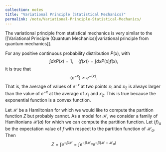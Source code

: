 ```yaml
---
collection: notes
title: "Variational Principle (Statistical Mechanics)"
permalink: /note/Variational-Principle-Statistical-Mechanics/
---
```

The variational principle from statistical mechanics is very similar to the [[Variational Principle (Quantum Mechanics)|variational principle from quantum mechanics]].

For any positive continuous probability distribution $P(x)$, with
$$
\int dx P(x) = 1, \quad \left< f(x) \right> = \int dx P(x) f(x),
$$
it is true that
$$
\left< e^{ -x } \right> \geq e^{ - \left< x \right> }.
$$
That is, the average of values of $e^{ -x }$ at two points $x_1$ and $x_2$ is always larger than the value of $e^{ -x }$ at the average of $x_1$ and $x_2$. This is true because the exponential function is a convex function.

Let $\mathcal{H}$ be a Hamiltonian for which we would like to compute the partition function $Z$ but probably cannot. As a model for $\mathcal{H}$, we consider a family of Hamiltonians $\mathcal{H}(a)$ for which we can compute the partition function. Let $\left< f \right>_a$ be the expectation value of $f$ with respect to the partition function of $\mathcal{H}_a$. Then
$$
Z = \int e^{ -\beta \mathcal{H} } = \int e^{ -\beta \mathcal{H}_a } e^{ -\beta (\mathcal{H} - \mathcal{H}_a) }
$$